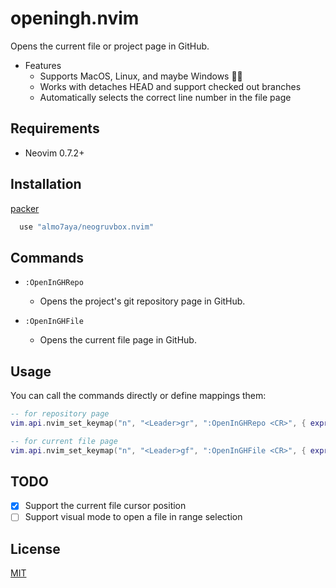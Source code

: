 # openingh.nvim
Opens the current file or project page in GitHub.
  - Features
    - Supports MacOS, Linux, and maybe Windows 🤷‍♂️
    - Works with detaches HEAD and support checked out branches
    - Automatically selects the correct line number in the file page 

## Requirements

  - Neovim 0.7.2+

## Installation

[packer](https://github.com/wbthomason/packer.nvim)

```lua
  use "almo7aya/neogruvbox.nvim"
```

## Commands

- `:OpenInGHRepo`
  - Opens the project's git repository page in GitHub.

- `:OpenInGHFile`
  - Opens the current file page in GitHub.

## Usage

You can call the commands directly or define mappings them:

```lua
-- for repository page
vim.api.nvim_set_keymap("n", "<Leader>gr", ":OpenInGHRepo <CR>", { expr = true, noremap = true })

-- for current file page
vim.api.nvim_set_keymap("n", "<Leader>gf", ":OpenInGHFile <CR>", { expr = true, noremap = true })
```

## TODO
  - [x] Support the current file cursor position
  - [ ] Support visual mode to open a file in range selection 

## License
[MIT](./LICENSE)

